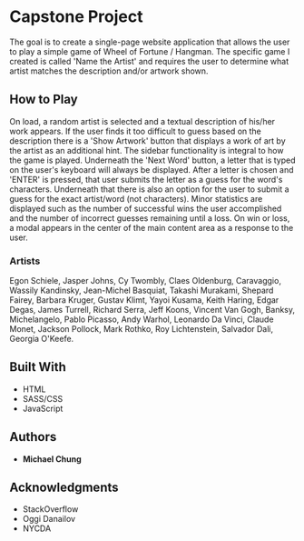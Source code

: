 # Capstone Project

The goal is to create a single-page website application that allows the user to play a simple game of Wheel of Fortune / Hangman. The specific game I created is called 'Name the Artist' and requires the user to determine what artist matches the description and/or artwork shown.

## How to Play

On load, a random artist is selected and a textual description of his/her work appears. If the user finds it too difficult to guess based on the description there is a 'Show Artwork' button that displays a work of art by the artist as an additional hint. The sidebar functionality is integral to how the game is played. Underneath the 'Next Word' button, a letter that is typed on the user's keyboard will always be displayed. After a letter is chosen and 'ENTER' is pressed, that user submits the letter as a guess for the word's characters. Underneath that there is also an option for the user to submit a guess for the exact artist/word (not characters). Minor statistics are displayed such as the number of successful wins the user accomplished and the number of incorrect guesses remaining until a loss. On win or loss, a modal appears in the center of the main content area as a response to the user.

### Artists

Egon Schiele, Jasper Johns, Cy Twombly, Claes Oldenburg, Caravaggio, Wassily Kandinsky, Jean-Michel Basquiat, Takashi Murakami, Shepard Fairey, Barbara Kruger, Gustav Klimt, Yayoi Kusama, Keith Haring, Edgar Degas, James Turrell, Richard Serra, Jeff Koons, Vincent Van Gogh, Banksy, Michelangelo, Pablo Picasso, Andy Warhol, Leonardo Da Vinci, Claude Monet, Jackson Pollock, Mark Rothko, Roy Lichtenstein, Salvador Dali, Georgia O'Keefe.

## Built With

* HTML
* SASS/CSS
* JavaScript

## Authors

* **Michael Chung**

## Acknowledgments

* StackOverflow
* Oggi Danailov
* NYCDA
